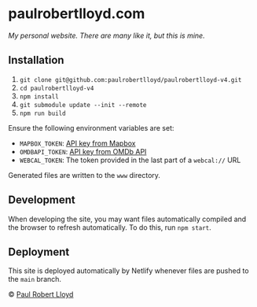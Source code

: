 # paulrobertlloyd.com

_My personal website. There are many like it, but this is mine._

## Installation

1. `git clone git@github.com:paulrobertlloyd/paulrobertlloyd-v4.git`
2. `cd paulrobertlloyd-v4`
3. `npm install`
4. `git submodule update --init --remote`
5. `npm run build`

Ensure the following environment variables are set:

- `MAPBOX_TOKEN`: [API key from Mapbox](https://www.mapbox.com)
- `OMDBAPI_TOKEN`: [API key from OMDb API](http://omdbapi.com)
- `WEBCAL_TOKEN`: The token provided in the last part of a `webcal://` URL

Generated files are written to the `www` directory.

## Development

When developing the site, you may want files automatically compiled and the browser to refresh automatically. To do this, run `npm start`.

## Deployment

This site is deployed automatically by Netlify whenever files are pushed to the `main` branch.

© [Paul Robert Lloyd](https://paulrobertlloyd.com)
